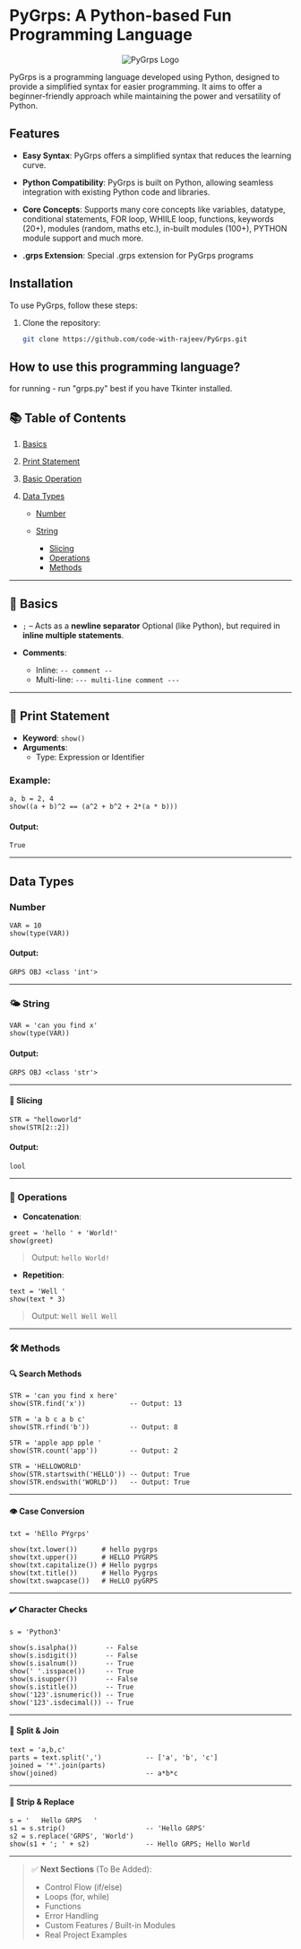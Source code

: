 # PyGrps: A Python-based Fun Programming Language
<p align="center">
  <img src="https://example.com/pygrps-logo.png" alt="PyGrps Logo">
</p>

PyGrps is a programming language developed using Python, designed to provide a simplified syntax for easier programming. It aims to offer a beginner-friendly approach while maintaining the power and versatility of Python.

## Features

- **Easy Syntax**: PyGrps offers a simplified syntax that reduces the learning curve.

- **Python Compatibility**: PyGrps is built on Python, allowing seamless integration with existing Python code and libraries.

- **Core Concepts**: Supports many core concepts like variables, datatype, conditional statements, FOR loop, WHIILE loop, functions, keywords (20+), modules (random, maths etc.), in-built modules (100+), PYTHON module support and much more.

- **.grps Extension**: Special .grps extension for PyGrps programs

## Installation

To use PyGrps, follow these steps:

1. Clone the repository:

   ```bash
   git clone https://github.com/code-with-rajeev/PyGrps.git


## How to use this programming language?

for running - run "grps.py"
best if you have Tkinter installed.

## 📚 Table of Contents

1. [Basics](#basics)
2. [Print Statement](#print-statement)
3. [Basic Operation](#print-statement)
4. [Data Types](#data-types)

   * [Number](#number)
   * [String](#string)

     * [Slicing](#slicing)
     * [Operations](#operations)
     * [Methods](#methods)

---

## 🧹 Basics

* `;` – Acts as a **newline separator**
  Optional (like Python), but required in **inline multiple statements**.

* **Comments**:

  * Inline: `-- comment --`
  * Multi-line: `--- multi-line comment ---`

---

## 🔨 Print Statement

* **Keyword**: `show()`
* **Arguments**:
  * Type: Expression or Identifier

### Example:

```pygrps
a, b = 2, 4
show((a + b)^2 == (a^2 + b^2 + 2*(a * b)))
```

#### Output:

```
True
```

---

## Data Types

### Number

```pygrps
VAR = 10
show(type(VAR))
```

#### Output:

```
GRPS OBJ <class 'int'>
```

---

### 🌤️ String

```pygrps
VAR = 'can you find x'
show(type(VAR))
```

#### Output:

```
GRPS OBJ <class 'str'>
```

---

#### 🧪 Slicing

```pygrps
STR = "helloworld"
show(STR[2::2])
```

#### Output:

```
lool
```

---

### 🔗 Operations

* **Concatenation**:

```pygrps
greet = 'hello ' + 'World!'
show(greet)
```

> Output: `hello World!`

* **Repetition**:

```pygrps
text = 'Well '
show(text * 3)
```

> Output: `Well Well Well`

---

### 🛠️ Methods

#### 🔍 Search Methods

```pygrps
STR = 'can you find x here'
show(STR.find('x'))           -- Output: 13

STR = 'a b c a b c'
show(STR.rfind('b'))          -- Output: 8

STR = 'apple app pple '
show(STR.count('app'))        -- Output: 2

STR = 'HELLOWORLD'
show(STR.startswith('HELLO')) -- Output: True
show(STR.endswith('WORLD'))   -- Output: True
```

---

#### 👁️ Case Conversion

```pygrps
txt = 'hEllo PYgrps'

show(txt.lower())      # hello pygrps
show(txt.upper())      # HELLO PYGRPS
show(txt.capitalize()) # Hello pygrps
show(txt.title())      # Hello Pygrps
show(txt.swapcase())   # HeLLO pyGRPS
```

---

#### ✔️ Character Checks

```pygrps
s = 'Python3'

show(s.isalpha())       -- False
show(s.isdigit())       -- False
show(s.isalnum())       -- True
show(' '.isspace())     -- True
show(s.isupper())       -- False
show(s.istitle())       -- True
show('123'.isnumeric()) -- True
show('123'.isdecimal()) -- True
```

---

#### 🧹 Split & Join

```pygrps
text = 'a,b,c'
parts = text.split(',')           -- ['a', 'b', 'c']
joined = '*'.join(parts)
show(joined)                      -- a*b*c
```

---

#### 🩼 Strip & Replace

```pygrps
s = '   Hello GRPS   '
s1 = s.strip()                    -- 'Hello GRPS'
s2 = s.replace('GRPS', 'World')
show(s1 + '; ' + s2)              -- Hello GRPS; Hello World
```

---

> ✅ **Next Sections** (To Be Added):
>
> * Control Flow (if/else)
> * Loops (for, while)
> * Functions
> * Error Handling
> * Custom Features / Built-in Modules
> * Real Project Examples
